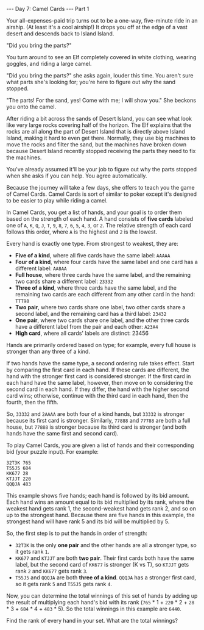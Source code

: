 --- Day 7: Camel Cards ---
Part 1

Your all-expenses-paid trip turns out to be a one-way, five-minute ride in an airship. (At least it's a cool airship!)
It drops you off at the edge of a vast desert and descends back to Island Island.

"Did you bring the parts?"

You turn around to see an Elf completely covered in white clothing, wearing goggles, and riding a large camel.

"Did you bring the parts?" she asks again, louder this time. You aren't sure what parts she's looking for;
you're here to figure out why the sand stopped.

"The parts! For the sand, yes! Come with me; I will show you." She beckons you onto the camel.

After riding a bit across the sands of Desert Island, you can see what look like very large rocks covering half of the
horizon. The Elf explains that the rocks are all along the part of Desert Island that is directly above Island Island,
making it hard to even get there.
Normally, they use big machines to move the rocks and filter the sand, but the machines have broken down because
Desert Island recently stopped receiving the parts they need to fix the machines.

You've already assumed it'll be your job to figure out why the parts stopped when she asks if you can help.
You agree automatically.

Because the journey will take a few days, she offers to teach you the game of Camel Cards.
Camel Cards is sort of similar to poker except it's designed to be easier to play while riding a camel.

In Camel Cards, you get a list of hands, and your goal is to order them based on the strength of each hand.
A hand consists of **five cards** labeled one of `A`, `K`, `Q`, `J`, `T`, `9`, `8`, `7`, `6`, `5`, `4`, `3`, or `2`.
The relative strength of each card follows this order, where `A` is the highest and `2` is the lowest.

Every hand is exactly one type. From strongest to weakest, they are:

- **Five of a kind**, where all five cards have the same label: `AAAAA`
- **Four of a kind**, where four cards have the same label and one card has a different label: `AA8AA`
- **Full house**, where three cards have the same label, and the remaining two cards share a different label: `23332`
- **Three of a kind**, where three cards have the same label, and the remaining two cards are each different from any other card in the hand: `TTT98`
- **Two pair**, where two cards share one label, two other cards share a second label, and the remaining card has a third label: `23432`
- **One pair**, where two cards share one label, and the other three cards have a different label from the pair and each other: `A23A4`
- **High card**, where all cards' labels are distinct: 23456

Hands are primarily ordered based on type; for example, every full house is stronger than any three of a kind.

If two hands have the same type, a second ordering rule takes effect.
Start by comparing the first card in each hand. If these cards are different, the hand with the stronger first card is
considered stronger.
If the first card in each hand have the same label, however, then move on to considering the second card in each hand.
If they differ, the hand with the higher second card wins; otherwise, continue with the third card in each hand, then
the fourth, then the fifth.

So, `33332` and `2AAAA` are both four of a kind hands, but `33332` is stronger because its first card is stronger.
Similarly, `77888` and `77788` are both a full house, but `77888` is stronger because its third card is stronger
(and both hands have the same first and second card).

To play Camel Cards, you are given a list of hands and their corresponding bid (your puzzle input). For example:

```
32T3K 765
T55J5 684
KK677 28
KTJJT 220
QQQJA 483
```

This example shows five hands; each hand is followed by its bid amount.
Each hand wins an amount equal to its bid multiplied by its rank, where the weakest hand gets rank 1, the
second-weakest hand gets rank 2, and so on up to the strongest hand.
Because there are five hands in this example, the strongest hand will have rank 5 and its bid will be multiplied by 5.

So, the first step is to put the hands in order of strength:

- `32T3K` is the only **one pair** and the other hands are all a stronger type, so it gets rank `1`.
- `KK677` and `KTJJT` are both **two pair**. Their first cards both have the same label, but the second card of `KK677`
  is stronger (K vs T), so `KTJJT` gets rank `2` and `KK677` gets rank `3`.
- `T55J5` and `QQQJA` are both **three of a kind**. `QQQJA` has a stronger first card, so it gets rank `5` and `T55J5`
  gets rank `4`.

Now, you can determine the total winnings of this set of hands by adding up the result of multiplying each hand's bid
with its rank (`765` \* 1 + `220` \* 2 + `28` \* 3 + `684` \* 4 + `483` \* 5).
So the total winnings in this example are `6440`.

Find the rank of every hand in your set.
What are the total winnings?

